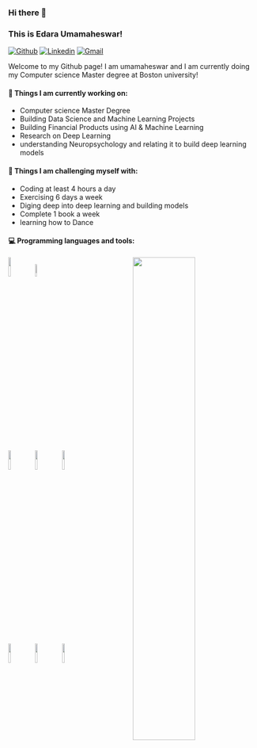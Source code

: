 ### Hi there 👋 
### This is Edara Umamaheswar!

[![Github](https://img.shields.io/badge/-Github-000?style=flat&logo=Github&logoColor=white)](https://github.com/Skyrider3)
[![Linkedin](https://img.shields.io/badge/-LinkedIn-blue?style=flat&logo=Linkedin&logoColor=white)](www.linkedin.com/in/umamaheswar-e-innovator)
[![Gmail](https://img.shields.io/badge/-Gmail-c14438?style=flat&logo=Gmail&logoColor=white)](mailto:umamahesh1024@gmail.com)

Welcome to my Github page! I am umamaheswar and I am currently doing my Computer science Master degree at Boston university!  

<!---
img align="right" alt="img" src="add a jpg if you want" width="50%" height="auto" />
--->

#### 🌱 Things I am currently working on: 
- Computer science Master Degree  
- Building Data Science and Machine Learning Projects
- Building Financial Products using AI & Machine Learning
- Research on Deep Learning
- understanding Neuropsychology and relating it to build deep learning models


#### :muscle: Things I am challenging myself with:
- Coding at least 4 hours a day
- Exercising 6 days a week
- Diging deep into deep learning and building models
- Complete 1 book a week
- learning how to Dance

#### :computer: Programming languages and tools: 
<p>
	<img width="50%" align="right" src="https://github-readme-stats.vercel.app/api?username=FernandoRoldan93&show_icons=true&hide_border=true" />

<code><img width="10%" src="https://www.vectorlogo.zone/logos/python/python-ar21.svg"></code>
<code><img width="8%" src="https://www.vectorlogo.zone/logos/r-project/r-project-icon.svg"></code>
<br />
<code><img width="10%" src="https://www.vectorlogo.zone/logos/pocoo_flask/pocoo_flask-ar21.svg"></code>
<code><img width="10%" src="https://www.vectorlogo.zone/logos/mysql/mysql-ar21.svg"></code>
<code><img width="10%" src="https://www.vectorlogo.zone/logos/mongodb/mongodb-ar21.svg"></code>
<br />
<code><img width="10%" src="https://www.vectorlogo.zone/logos/apache_spark/apache_spark-ar21.svg"></code>
<code><img width="10%" src="https://www.vectorlogo.zone/logos/apache_hadoop/apache_hadoop-ar21.svg"></code>
<code><img width="10%" src="https://www.vectorlogo.zone/logos/git-scm/git-scm-ar21.svg"></code>
</p>

<!--- add sklearn, mathplotlib, pytorch,tenserflow, aws
Skyrider3/Skyrider3 is a ✨ special ✨ repository because its `README.md` (this file) appears on your GitHub profile.
You can click the Preview link to take a look at your changes.
--->
